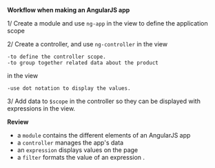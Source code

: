 **Workflow when making an AngularJS app**

1/ Create a module and use `ng-app` in the view to define the application scope 

2/ Create a controller, and use `ng-controller` in the view 
   
    -to define the controller scope.
    -to group together related data about the product 

in the view

    -use dot notation to display the values. 
    
3/ Add data to `$scope` in the controller so they can be displayed with expressions in the view. 

**Review**

- a `module` contains the different elements of an AngularJS app
- a `controller` manages the app's data
- an `expression` displays values on the page 
- a `filter` formats the value of an expression . 